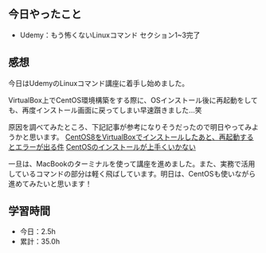 ## 今日やったこと
- Udemy：もう怖くないLinuxコマンド セクション1~3完了


## 感想
今日はUdemyのLinuxコマンド講座に着手し始めました。

VirtualBox上でCentOS環境構築をする際に、OSインストール後に再起動をしても、再度インストール画面に戻ってしまい早速躓きました...笑

原因を調べてみたところ、下記記事が参考になりそうだったので明日やってみようかと思います。
[CentOS8をVirtualBoxでインストールしたあと、再起動するとエラーが出る件](https://qiita.com/M0304/items/77a449163257937b2be6)
[CentOSのインストールが上手くいかない](https://qiita.com/KANTU/items/0cf39aacdecc48cda4e2#centos%E3%81%AE%E3%82%A4%E3%83%B3%E3%82%B9%E3%83%88%E3%83%BC%E3%83%AB%E3%81%8C%E4%B8%8A%E6%89%8B%E3%81%8F%E3%81%84%E3%81%8B%E3%81%AA%E3%81%84)

一旦は、MacBookのターミナルを使って講座を進めました。また、実務で活用しているコマンドの部分は軽く飛ばしています。明日は、CentOSも使いながら進めてみたいと思います！

## 学習時間
- 今日：2.5h
- 累計：35.0h
